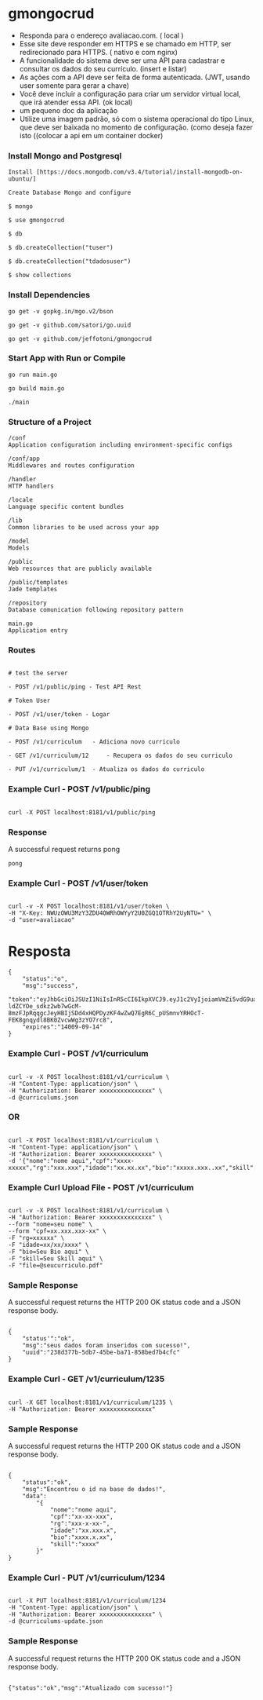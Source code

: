 # gmongocrud

* Responda para o endereço avaliacao.com. ( local )
* Esse site deve responder em HTTPS e se chamado em HTTP, ser redirecionado para HTTPS. ( nativo e com nginx)
* A funcionalidade do sistema deve ser uma API para cadastrar e consultar os dados do seu currículo. (insert e listar)
* As ações com a API deve ser feita de forma autenticada. (JWT, usando user somente para gerar a chave)
* Você deve incluir a configuração para criar um servidor virtual local, que irá atender essa API. (ok local)
* um pequeno doc da aplicação
* Utilize uma imagem padrão, só com o sistema operacional do tipo Linux, que deve ser baixada no momento de configuração. (como deseja fazer isto ((colocar a api em um container docker)


### Install Mongo and Postgresql

```
Install [https://docs.mongodb.com/v3.4/tutorial/install-mongodb-on-ubuntu/]

Create Database Mongo and configure

$ mongo 

$ use gmongocrud

$ db

$ db.createCollection("tuser")

$ db.createCollection("tdadosuser")

$ show collections

```

### Install Dependencies

```
go get -v gopkg.in/mgo.v2/bson

go get -v github.com/satori/go.uuid

go get -v github.com/jeffotoni/gmongocrud

```

### Start App with Run or Compile

```
go run main.go 

go build main.go

./main

```

### Structure of a Project

```
/conf 
Application configuration including environment-specific configs

/conf/app
Middlewares and routes configuration

/handler
HTTP handlers

/locale
Language specific content bundles

/lib
Common libraries to be used across your app

/model
Models

/public
Web resources that are publicly available

/public/templates
Jade templates

/repository
Database comunication following repository pattern

main.go
Application entry
```


### Routes 

```

# test the server

- POST /v1/public/ping - Test API Rest

# Token User

- POST /v1/user/token - Logar 

# Data Base using Mongo

- POST /v1/curriculum 	- Adiciona novo curriculo

- GET /v1/curriculum/12 	- Recupera os dados do seu curriculo

- PUT /v1/curriculum/1 	- Atualiza os dados do curriculo

```

### Example Curl - POST /v1/public/ping

```

curl -X POST localhost:8181/v1/public/ping

```

### Response

A successful request returns pong

```
pong

```

### Example Curl - POST /v1/user/token

```

curl -v -X POST localhost:8181/v1/user/token \
-H "X-Key: NWUzOWU3MzY3ZDU4OWRhOWYyY2U0ZGQ1OTRhY2UyNTU=" \
-d "user=avaliacao"
```

# Resposta

```
{
	"status":"o",
	"msg":"success",
	"token":"eyJhbGciOiJSUzI1NiIsInR5cCI6IkpXVCJ9.eyJ1c2VyIjoiamVmZi5vdG9uaSIsInVpZCI6IjEyMzQ1NjkzOSIsInVpZHdrcyI6IjM4MzgzODM4MzM4ODMiLCJleHAiOjE1MjEwNDg4NTMsImlzcyI6Imp3dCBwcm9qZWN0In0.wo9fJ0CxBfDlZkwrJql8_3Vjzup1xJhDwYaGxTQbmyug80HPO8uRkvng8ZUKG95hL-ldZCYOe_sdkz2wb7wGcM-8mzFJpRqqgcJeyHBIjSDd4xHQPDyzKF4wZwQ7EgR6C_pUSmnvYRHOcT-FEK8gnqydl8BK0ZvcwWg3zYO7rc8",
	"expires":"14009-09-14"
}

```

### Example Curl - POST /v1/curriculum

```

curl -v -X POST localhost:8181/v1/curriculum \
-H "Content-Type: application/json" \
-H "Authorization: Bearer xxxxxxxxxxxxxxx" \
-d @curriculums.json

```
### OR

```

curl -X POST localhost:8181/v1/curriculum \
-H "Content-Type: application/json" \
-H "Authorization: Bearer xxxxxxxxxxxxxxx" \
-d '{"nome":"nome aqui","cpf":"xxxx-xxxxx","rg":"xxx.xxx","idade":"xx.xx.xx","bio":"xxxxx.xxx..xx","skill":"xxx.xx.x.xx.x"}'

```

### Example Curl Upload File - POST /v1/curriculum

```

curl -v -X POST localhost:8181/v1/curriculum \
-H "Authorization: Bearer xxxxxxxxxxxxxxx" \
--form "nome=seu nome" \
--form "cpf=xx.xxx.xxx-xx" \ 
-F "rg=xxxxxx" \
-F "idade=xx/xx/xxxx" \
-F "bio=Seu Bio aqui" \
-F "skill=Seu Skill aqui" \
-F "file=@seucurriculo.pdf"

```

### Sample Response

A successful request returns the HTTP 200 OK status code and a JSON response body.

```

{
	"status'":"ok",
	"msg":"seus dados foram inseridos com sucesso!", 
	"uuid":"238d377b-5db7-45be-ba71-858bed7b4cfc"
}

```

### Example Curl - GET /v1/curriculum/1235

```

curl -X GET localhost:8181/v1/curriculum/1235 \
-H "Authorization: Bearer xxxxxxxxxxxxxxx"

```

### Sample Response

A successful request returns the HTTP 200 OK status code and a JSON response body.

```

{
	"status":"ok",
	"msg":"Encontrou o id na base de dados!", 
	"data":
		"{
			"nome":"nome aqui",
			"cpf":"xx-xx-xxx",
			"rg":"xxx-x-xx-",
			"idade":"xx.xxx.x",
			"bio":"xxxx.x.xx",
			"skill":"xxxx"
		}"
}

```

### Example Curl - PUT /v1/curriculum/1234

```

curl -X PUT localhost:8181/v1/curriculum/1234
-H "Content-Type: application/json" \
-H "Authorization: Bearer xxxxxxxxxxxxxxx" \
-d @curriculums-update.json

```

### Sample Response

A successful request returns the HTTP 200 OK status code and a JSON response body.

```

{"status":"ok","msg":"Atualizado com sucesso!"}

```

